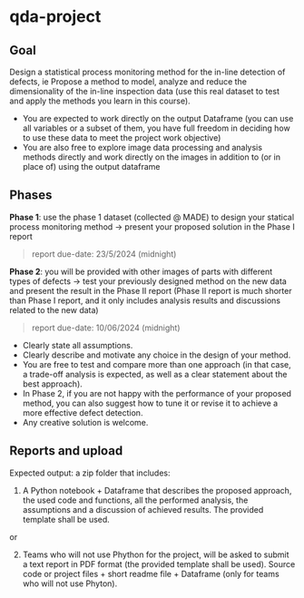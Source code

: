 # qda-project

## Goal
Design a statistical process monitoring method for the in-line detection of defects, ie Propose a method to model, analyze and reduce the dimensionality of the in-line inspection data (use this real dataset to test and apply the methods you learn in this course).

- You are expected to work directly on the output Dataframe (you can use all variables or a subset of them, you have full freedom in deciding how to use these data to meet the project work objective)
- You are also free to explore image data processing and analysis methods directly and work directly on the images in addition to (or in place of) using the output dataframe

## Phases

**Phase 1**: use the phase 1 dataset (collected @ MADE) to design your statical process monitoring method -> present your proposed solution in the Phase I report
> report due-date: 23/5/2024 (midnight)

**Phase 2**: you will be provided with other images of parts with different types of defects -> test your previously designed method on the new data and present the result in the Phase II report (Phase II report is much shorter than Phase I report, and it only includes analysis results and discussions related to the new data)
> report due-date: 10/06/2024 (midnight)

- Clearly state all assumptions.  
- Clearly describe and motivate any choice in the design of your method.  
- You are free to test and compare more than one approach (in that case, a trade-off analysis is expected, as well as a clear statement about the best approach).  
- In Phase 2, if you are not happy with the performance of your proposed method, you can also suggest how to tune it or revise it to achieve a more effective defect detection.  
- Any creative solution is welcome.

## Reports and upload
Expected output: a zip folder that includes: 

1. A Python notebook + Dataframe that describes the proposed approach, the used code and functions, all the performed analysis, the assumptions and a discussion of achieved results. The provided template shall be used.

or 

2. Teams who will not use Phython for the project, will be asked to submit a text report in PDF format (the provided template shall be used). Source code or project files + short readme file + Dataframe (only for teams who will not use Phyton).

